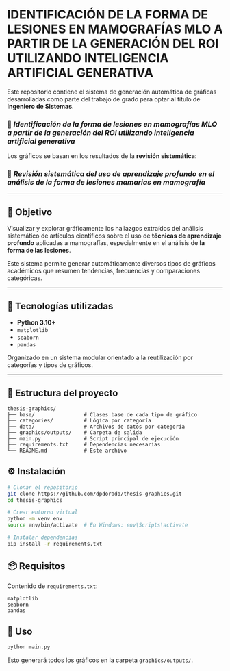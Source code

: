 # IDENTIFICACIÓN DE LA FORMA DE LESIONES EN MAMOGRAFÍAS MLO A PARTIR DE LA GENERACIÓN DEL ROI UTILIZANDO INTELIGENCIA ARTIFICIAL GENERATIVA

Este repositorio contiene el sistema de generación automática de gráficas desarrolladas como parte del trabajo de grado para optar al título de **Ingeniero de Sistemas**.

### 📘 *Identificación de la forma de lesiones en mamografías MLO a partir de la generación del ROI utilizando inteligencia artificial generativa*

Los gráficos se basan en los resultados de la **revisión sistemática**:

### 📄 *Revisión sistemática del uso de aprendizaje profundo en el análisis de la forma de lesiones mamarias en mamografía*

---

## 🎯 Objetivo

Visualizar y explorar gráficamente los hallazgos extraídos del análisis sistemático de artículos científicos sobre el uso de **técnicas de aprendizaje profundo** aplicadas a mamografías, especialmente en el análisis de **la forma de las lesiones**.

Este sistema permite generar automáticamente diversos tipos de gráficos académicos que resumen tendencias, frecuencias y comparaciones categóricas.

---

## 🧠 Tecnologías utilizadas

- **Python 3.10+**
- `matplotlib`
- `seaborn`
- `pandas`

Organizado en un sistema modular orientado a la reutilización por categorías y tipos de gráficos.

---

## 📁 Estructura del proyecto


```text
thesis-graphics/
├── base/                # Clases base de cada tipo de gráfico
├── categories/          # Lógica por categoría
├── data/                # Archivos de datos por categoría
├── graphics/outputs/    # Carpeta de salida
├── main.py              # Script principal de ejecución
├── requirements.txt     # Dependencias necesarias
└── README.md            # Este archivo
```

## ⚙️ Instalación

```bash
# Clonar el repositorio
git clone https://github.com/dpdorado/thesis-graphics.git
cd thesis-graphics

# Crear entorno virtual
python -m venv env
source env/bin/activate  # En Windows: env\Scripts\activate

# Instalar dependencias
pip install -r requirements.txt
```

## 📦 Requisitos

Contenido de `requirements.txt`:

```text
matplotlib
seaborn
pandas
```

## 🚀 Uso

```bash
python main.py
```

Esto generará todos los gráficos en la carpeta `graphics/outputs/`.
